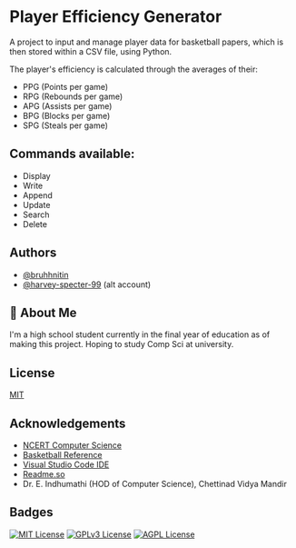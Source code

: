 
# Player Efficiency Generator

A project to input and manage player data for basketball papers, which is then stored within a CSV file, using Python. 

The player's efficiency is calculated through the averages of their:
- PPG (Points per game)
- RPG (Rebounds per game)
- APG (Assists per game)
- BPG (Blocks per game)
- SPG (Steals per game)

Commands available:
-
- Display
- Write
- Append
- Update
- Search
- Delete




## Authors

- [@bruhhnitin](https://github.com/bruhhnitin)
- [@harvey-specter-99](https://github.com/harvey-specter-99) (alt account)

## 🚀 About Me
I'm a high school student currently in the final year of education as of making this project. Hoping to study Comp Sci at university.


## License

[MIT](https://choosealicense.com/licenses/mit/)


## Acknowledgements

 - [NCERT Computer Science](https://ncert.nic.in/textbook.php?lecs1=2-13)
 - [Basketball Reference](https://www.basketball-reference.com/)
 - [Visual Studio Code IDE](https://code.visualstudio.com/)
 - [Readme.so](https://readme.so/editor)
 - Dr. E. Indhumathi (HOD of Computer Science),   Chettinad Vidya Mandir


## Badges



[![MIT License](https://img.shields.io/badge/License-MIT-green.svg)](https://choosealicense.com/licenses/mit/)
[![GPLv3 License](https://img.shields.io/badge/License-GPL%20v3-yellow.svg)](https://opensource.org/licenses/)
[![AGPL License](https://img.shields.io/badge/license-AGPL-blue.svg)](http://www.gnu.org/licenses/agpl-3.0)

